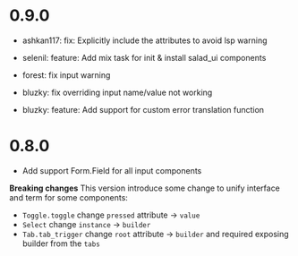 # 0.9.0

- ashkan117: fix: Explicitly include the <a> attributes to avoid lsp warning
- selenil: feature: Add mix task for init & install salad_ui components

- forest: fix input warning
- bluzky: fix overriding input name/value not working
- bluzky: feature: Add support for custom error translation function

# 0.8.0

- Add support Form.Field for all input components

**Breaking changes**
This version introduce some change to unify interface and term for some components:
- `Toggle.toggle` change `pressed` attribute -> `value`
- `Select` change `instance` -> `builder`
- `Tab.tab_trigger` change `root` attribute -> `builder` and required exposing builder from the `tabs`
